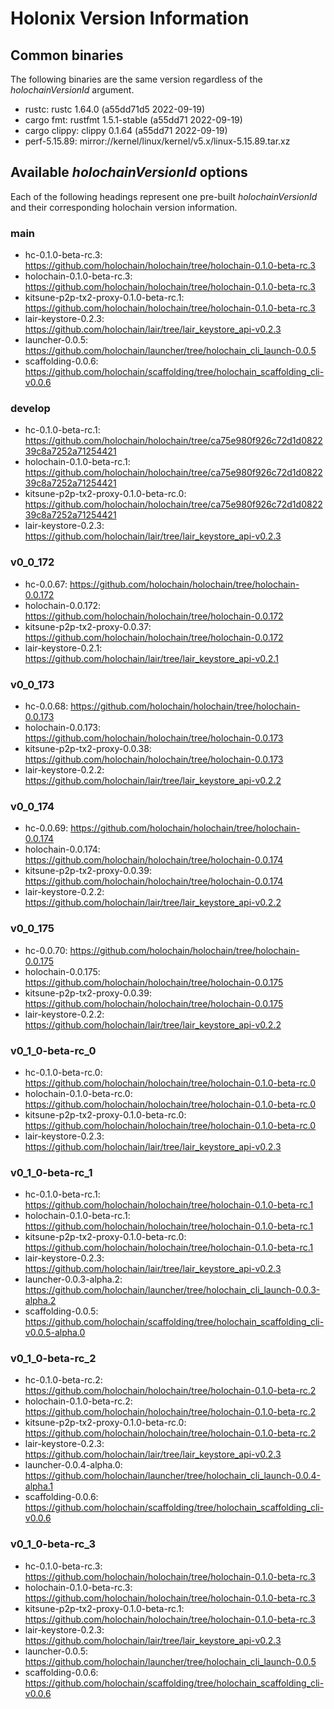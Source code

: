 # Holonix Version Information

## Common binaries
The following binaries are the same version regardless of the _holochainVersionId_ argument.

- rustc: rustc 1.64.0 (a55dd71d5 2022-09-19)
- cargo fmt: rustfmt 1.5.1-stable (a55dd71 2022-09-19)
- cargo clippy: clippy 0.1.64 (a55dd71 2022-09-19)
- perf-5.15.89: mirror://kernel/linux/kernel/v5.x/linux-5.15.89.tar.xz

## Available _holochainVersionId_ options
Each of the following headings represent one pre-built _holochainVersionId_ and their corresponding holochain version information.

### main
- hc-0.1.0-beta-rc.3: https://github.com/holochain/holochain/tree/holochain-0.1.0-beta-rc.3
- holochain-0.1.0-beta-rc.3: https://github.com/holochain/holochain/tree/holochain-0.1.0-beta-rc.3
- kitsune-p2p-tx2-proxy-0.1.0-beta-rc.1: https://github.com/holochain/holochain/tree/holochain-0.1.0-beta-rc.3
- lair-keystore-0.2.3: https://github.com/holochain/lair/tree/lair_keystore_api-v0.2.3
- launcher-0.0.5: https://github.com/holochain/launcher/tree/holochain_cli_launch-0.0.5
- scaffolding-0.0.6: https://github.com/holochain/scaffolding/tree/holochain_scaffolding_cli-v0.0.6

### develop
- hc-0.1.0-beta-rc.1: https://github.com/holochain/holochain/tree/ca75e980f926c72d1d082239c8a7252a71254421
- holochain-0.1.0-beta-rc.1: https://github.com/holochain/holochain/tree/ca75e980f926c72d1d082239c8a7252a71254421
- kitsune-p2p-tx2-proxy-0.1.0-beta-rc.0: https://github.com/holochain/holochain/tree/ca75e980f926c72d1d082239c8a7252a71254421
- lair-keystore-0.2.3: https://github.com/holochain/lair/tree/lair_keystore_api-v0.2.3

### v0_0_172
- hc-0.0.67: https://github.com/holochain/holochain/tree/holochain-0.0.172
- holochain-0.0.172: https://github.com/holochain/holochain/tree/holochain-0.0.172
- kitsune-p2p-tx2-proxy-0.0.37: https://github.com/holochain/holochain/tree/holochain-0.0.172
- lair-keystore-0.2.1: https://github.com/holochain/lair/tree/lair_keystore_api-v0.2.1

### v0_0_173
- hc-0.0.68: https://github.com/holochain/holochain/tree/holochain-0.0.173
- holochain-0.0.173: https://github.com/holochain/holochain/tree/holochain-0.0.173
- kitsune-p2p-tx2-proxy-0.0.38: https://github.com/holochain/holochain/tree/holochain-0.0.173
- lair-keystore-0.2.2: https://github.com/holochain/lair/tree/lair_keystore_api-v0.2.2

### v0_0_174
- hc-0.0.69: https://github.com/holochain/holochain/tree/holochain-0.0.174
- holochain-0.0.174: https://github.com/holochain/holochain/tree/holochain-0.0.174
- kitsune-p2p-tx2-proxy-0.0.39: https://github.com/holochain/holochain/tree/holochain-0.0.174
- lair-keystore-0.2.2: https://github.com/holochain/lair/tree/lair_keystore_api-v0.2.2

### v0_0_175
- hc-0.0.70: https://github.com/holochain/holochain/tree/holochain-0.0.175
- holochain-0.0.175: https://github.com/holochain/holochain/tree/holochain-0.0.175
- kitsune-p2p-tx2-proxy-0.0.39: https://github.com/holochain/holochain/tree/holochain-0.0.175
- lair-keystore-0.2.2: https://github.com/holochain/lair/tree/lair_keystore_api-v0.2.2

### v0_1_0-beta-rc_0
- hc-0.1.0-beta-rc.0: https://github.com/holochain/holochain/tree/holochain-0.1.0-beta-rc.0
- holochain-0.1.0-beta-rc.0: https://github.com/holochain/holochain/tree/holochain-0.1.0-beta-rc.0
- kitsune-p2p-tx2-proxy-0.1.0-beta-rc.0: https://github.com/holochain/holochain/tree/holochain-0.1.0-beta-rc.0
- lair-keystore-0.2.3: https://github.com/holochain/lair/tree/lair_keystore_api-v0.2.3

### v0_1_0-beta-rc_1
- hc-0.1.0-beta-rc.1: https://github.com/holochain/holochain/tree/holochain-0.1.0-beta-rc.1
- holochain-0.1.0-beta-rc.1: https://github.com/holochain/holochain/tree/holochain-0.1.0-beta-rc.1
- kitsune-p2p-tx2-proxy-0.1.0-beta-rc.0: https://github.com/holochain/holochain/tree/holochain-0.1.0-beta-rc.1
- lair-keystore-0.2.3: https://github.com/holochain/lair/tree/lair_keystore_api-v0.2.3
- launcher-0.0.3-alpha.2: https://github.com/holochain/launcher/tree/holochain_cli_launch-0.0.3-alpha.2
- scaffolding-0.0.5: https://github.com/holochain/scaffolding/tree/holochain_scaffolding_cli-v0.0.5-alpha.0

### v0_1_0-beta-rc_2
- hc-0.1.0-beta-rc.2: https://github.com/holochain/holochain/tree/holochain-0.1.0-beta-rc.2
- holochain-0.1.0-beta-rc.2: https://github.com/holochain/holochain/tree/holochain-0.1.0-beta-rc.2
- kitsune-p2p-tx2-proxy-0.1.0-beta-rc.0: https://github.com/holochain/holochain/tree/holochain-0.1.0-beta-rc.2
- lair-keystore-0.2.3: https://github.com/holochain/lair/tree/lair_keystore_api-v0.2.3
- launcher-0.0.4-alpha.0: https://github.com/holochain/launcher/tree/holochain_cli_launch-0.0.4-alpha.1
- scaffolding-0.0.6: https://github.com/holochain/scaffolding/tree/holochain_scaffolding_cli-v0.0.6

### v0_1_0-beta-rc_3
- hc-0.1.0-beta-rc.3: https://github.com/holochain/holochain/tree/holochain-0.1.0-beta-rc.3
- holochain-0.1.0-beta-rc.3: https://github.com/holochain/holochain/tree/holochain-0.1.0-beta-rc.3
- kitsune-p2p-tx2-proxy-0.1.0-beta-rc.1: https://github.com/holochain/holochain/tree/holochain-0.1.0-beta-rc.3
- lair-keystore-0.2.3: https://github.com/holochain/lair/tree/lair_keystore_api-v0.2.3
- launcher-0.0.5: https://github.com/holochain/launcher/tree/holochain_cli_launch-0.0.5
- scaffolding-0.0.6: https://github.com/holochain/scaffolding/tree/holochain_scaffolding_cli-v0.0.6

